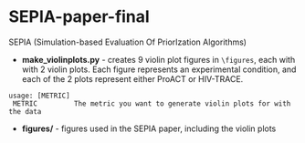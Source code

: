 # SEPIA-paper-final
SEPIA (Simulation-based Evaluation Of PriorIzation Algorithms)

- __make_violinplots.py__ - creates 9 violin plot figures in ```\figures```, each with with 2 violin plots. Each figure represents an experimental condition, and each of the 2 plots represent either ProACT or HIV-TRACE.

```
usage: [METRIC]
 METRIC			The metric you want to generate violin plots for with the data
```

- __figures/__ - figures used in the SEPIA paper, including the violin plots
